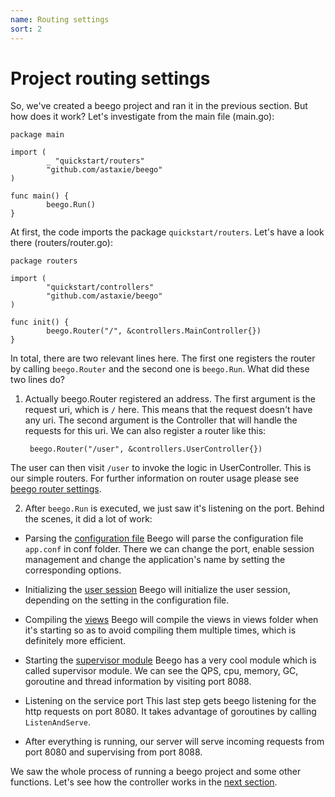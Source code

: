 ```yaml
---
name: Routing settings
sort: 2
---
```


# Project routing settings

So, we've created a beego project and ran it in the previous section. But how does it work? Let's investigate from the main file (main.go):

	package main
	
	import (
	        _ "quickstart/routers"
	        "github.com/astaxie/beego"
	)
	
	func main() {
	        beego.Run()
	}

At first, the code imports the package `quickstart/routers`. Let's have a look there (routers/router.go):

	package routers

	import (
	        "quickstart/controllers"
	        "github.com/astaxie/beego"
	)

	func init() {
	        beego.Router("/", &controllers.MainController{})
	}

In total, there are two relevant lines here. The first one registers the router by calling `beego.Router` and the second one is `beego.Run`. What did these two lines do?

1. Actually beego.Router registered an address. The first argument is the request uri, which is `/` here. This means that the request doesn't have any uri. The second argument is the Controller that will handle the requests for this uri. We can also register a router like this:

		beego.Router("/user", &controllers.UserController{})
The user can then visit `/user` to invoke the logic in UserController. This is our simple routers. For further information on router usage please see [beego router settings](../mvc/controller/router.md).

2. After `beego.Run` is executed, we just saw it's listening on the port. Behind the scenes, it did a lot of work:
  - Parsing the [configuration file](../mvc/controller/configuration.md)
    Beego will parse the configuration file `app.conf` in conf folder. There we can change the port, enable session management and change the application's name by setting the corresponding options.

  - Initializing the [user session](../mvc/controller/session.md)
    Beego will initialize the user session, depending on the setting in the configuration file.

  - Compiling the [views](view.md)
    Beego will compile the views in views folder when it's starting so as to avoid compiling them multiple times, which is definitely more efficient.

  - Starting the [supervisor module](../advantage/monitor.md)
    Beego has a very cool module which is called supervisor module. We can see the QPS, cpu, memory, GC, goroutine and thread information by visiting port 8088.

  - Listening on the service port
    This last step gets beego listening for the http requests on port 8080. It takes advantage of goroutines by calling `ListenAndServe`.

  - After everything is running, our server will serve incoming requests from port 8080 and supervising from port 8088.

We saw the whole process of running a beego project and some other functions. Let's see how the controller works in the [next section](controller.md).
